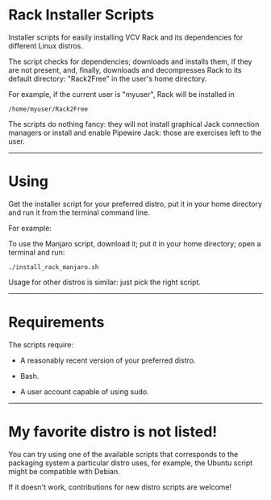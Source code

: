# Rack Installer Scripts
Installer scripts for easily installing VCV Rack and its dependencies for different Linux distros.

The script checks for dependencies; downloads and installs them, if they are not present, and, finally, downloads and decompresses Rack to its default directory: "Rack2Free" in the user's home directory.

For example, if the current user is "myuser", Rack will be installed in 

```
/home/myuser/Rack2Free
```

The scripts do nothing fancy: they will not install graphical Jack connection managers or install and enable Pipewire Jack: those are exercises left to the user.

---

# Using

Get the installer script for your preferred distro, put it in your home directory and run it from the terminal command line.

For example:

To use the Manjaro script, download it; put it in your home directory; open a terminal and run:

```
./install_rack_manjaro.sh
```

Usage for other distros is similar: just pick the right script.

---

# Requirements

The scripts require:

- A reasonably recent version of your preferred distro.

- Bash.

- A user account capable of using sudo.

---

# My favorite distro is not listed!

You can try using one of the available scripts that corresponds to the packaging system a particular distro uses, for example, the Ubuntu script might be compatible with Debian.

If it doesn't work, contributions for new distro scripts are welcome!